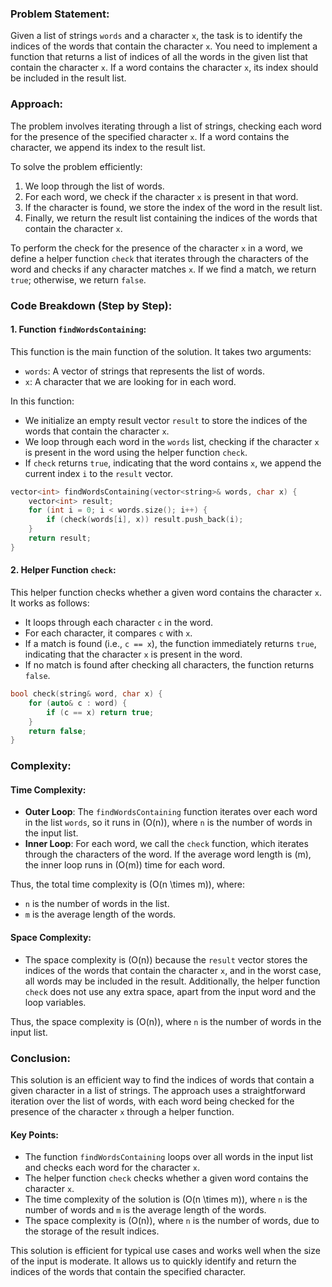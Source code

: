 ### Problem Statement:
Given a list of strings `words` and a character `x`, the task is to identify the indices of the words that contain the character `x`. You need to implement a function that returns a list of indices of all the words in the given list that contain the character `x`. If a word contains the character `x`, its index should be included in the result list.

### Approach:
The problem involves iterating through a list of strings, checking each word for the presence of the specified character `x`. If a word contains the character, we append its index to the result list.

To solve the problem efficiently:
1. We loop through the list of words.
2. For each word, we check if the character `x` is present in that word.
3. If the character is found, we store the index of the word in the result list.
4. Finally, we return the result list containing the indices of the words that contain the character `x`.

To perform the check for the presence of the character `x` in a word, we define a helper function `check` that iterates through the characters of the word and checks if any character matches `x`. If we find a match, we return `true`; otherwise, we return `false`.

### Code Breakdown (Step by Step):

#### 1. **Function `findWordsContaining`**:
This function is the main function of the solution. It takes two arguments:
   - `words`: A vector of strings that represents the list of words.
   - `x`: A character that we are looking for in each word.

In this function:
   - We initialize an empty result vector `result` to store the indices of the words that contain the character `x`.
   - We loop through each word in the `words` list, checking if the character `x` is present in the word using the helper function `check`.
   - If `check` returns `true`, indicating that the word contains `x`, we append the current index `i` to the `result` vector.

   ```cpp
   vector<int> findWordsContaining(vector<string>& words, char x) {
       vector<int> result;
       for (int i = 0; i < words.size(); i++) {
           if (check(words[i], x)) result.push_back(i);
       }
       return result;
   }
   ```

#### 2. **Helper Function `check`**:
This helper function checks whether a given word contains the character `x`. It works as follows:
   - It loops through each character `c` in the word.
   - For each character, it compares `c` with `x`.
   - If a match is found (i.e., `c == x`), the function immediately returns `true`, indicating that the character `x` is present in the word.
   - If no match is found after checking all characters, the function returns `false`.

   ```cpp
   bool check(string& word, char x) {
       for (auto& c : word) {
           if (c == x) return true;
       }
       return false;
   }
   ```

### Complexity:

#### Time Complexity:
- **Outer Loop**: The `findWordsContaining` function iterates over each word in the list `words`, so it runs in \(O(n)\), where `n` is the number of words in the input list.
- **Inner Loop**: For each word, we call the `check` function, which iterates through the characters of the word. If the average word length is \(m\), the inner loop runs in \(O(m)\) time for each word.

Thus, the total time complexity is \(O(n \times m)\), where:
   - `n` is the number of words in the list.
   - `m` is the average length of the words.

#### Space Complexity:
- The space complexity is \(O(n)\) because the `result` vector stores the indices of the words that contain the character `x`, and in the worst case, all words may be included in the result. Additionally, the helper function `check` does not use any extra space, apart from the input word and the loop variables.

Thus, the space complexity is \(O(n)\), where `n` is the number of words in the input list.

### Conclusion:
This solution is an efficient way to find the indices of words that contain a given character in a list of strings. The approach uses a straightforward iteration over the list of words, with each word being checked for the presence of the character `x` through a helper function.

#### Key Points:
- The function `findWordsContaining` loops over all words in the input list and checks each word for the character `x`.
- The helper function `check` checks whether a given word contains the character `x`.
- The time complexity of the solution is \(O(n \times m)\), where `n` is the number of words and `m` is the average length of the words.
- The space complexity is \(O(n)\), where `n` is the number of words, due to the storage of the result indices.

This solution is efficient for typical use cases and works well when the size of the input is moderate. It allows us to quickly identify and return the indices of the words that contain the specified character.